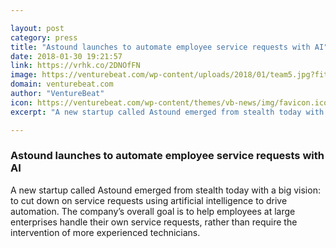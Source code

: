```yaml
---

layout: post
category: press
title: "Astound launches to automate employee service requests with AI"
date: 2018-01-30 19:21:57
link: https://vrhk.co/2DNOfFN
image: https://venturebeat.com/wp-content/uploads/2018/01/team5.jpg?fit=780%2C520&strip=all
domain: venturebeat.com
author: "VentureBeat"
icon: https://venturebeat.com/wp-content/themes/vb-news/img/favicon.ico
excerpt: "A new startup called Astound emerged from stealth today with a big vision: to cut down on service requests using artificial intelligence to drive automation. The company’s overall goal is to help employees at large enterprises handle their own service requests, rather than require the intervention of more experienced technicians."

---
```


### Astound launches to automate employee service requests with AI

A new startup called Astound emerged from stealth today with a big vision: to cut down on service requests using artificial intelligence to drive automation. The company’s overall goal is to help employees at large enterprises handle their own service requests, rather than require the intervention of more experienced technicians.